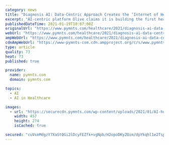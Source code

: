 ```yaml
---
category: news
title: "Diagnosis AI: Data-Centric Approach Creates the ‘Internet of Healthcare’"
excerpt: "AI-centric platform Olive claims it is building the first healthcare “AI workforce” that automates workflows and streamlines manual tasks. Here's a look."
publishedDateTime: 2021-01-19T10:07:00Z
originalUrl: "https://www.pymnts.com/healthcare/2021/diagnosis-ai-data-centric-approach-creates-the-internet-of-healthcare/"
webUrl: "https://www.pymnts.com/healthcare/2021/diagnosis-ai-data-centric-approach-creates-the-internet-of-healthcare/"
ampWebUrl: "https://www.pymnts.com/healthcare/2021/diagnosis-ai-data-centric-approach-creates-the-internet-of-healthcare/amp/"
cdnAmpWebUrl: "https://www-pymnts-com.cdn.ampproject.org/c/s/www.pymnts.com/healthcare/2021/diagnosis-ai-data-centric-approach-creates-the-internet-of-healthcare/amp/"
type: article
quality: 73
heat: 73
published: true

provider:
  name: pymnts.com
  domain: pymnts.com

topics:
  - AI
  - AI in Healthcare

images:
  - url: "https://securecdn.pymnts.com/wp-content/uploads/2021/01/AI-healthcare-457x274.jpg"
    width: 457
    height: 274
    isCached: true

secured: "cuVseMdgzY7XaStQGi2lDcyFEZfk+vgNpb/H2opoDKyZOim/dpYkqhl1e2TspNOwxD22jAldeMRdRfAjG+NBHfjCxYEHBJAjXLXTziznjCmYjuXQuprwEdotjSrRpY1Tkz+81tLD6HLkTEeYfp4cA+GwBs6w+Ayv6PiokibysmNLtvgHsbjzQ/aDQy37MRpGigWQjZJyErMXfjSgeadP5Vmh3WFMhgo0XE5Wpq0c7ljfz+QPrKOebEd+A7wyfTKKEK5iLb5BppaxjDO3BjyJ5v+U8BLdwHAhj/QKUbltKc6xUdirjNhKb/KLzdW9jnS5w6AkdI6F7Bhwwh/i2H0OdGbhtywXJEg2YeiwsuZjhhY=;/Tu4JnXu6VQ210Wd7R+Baw=="
---
```


